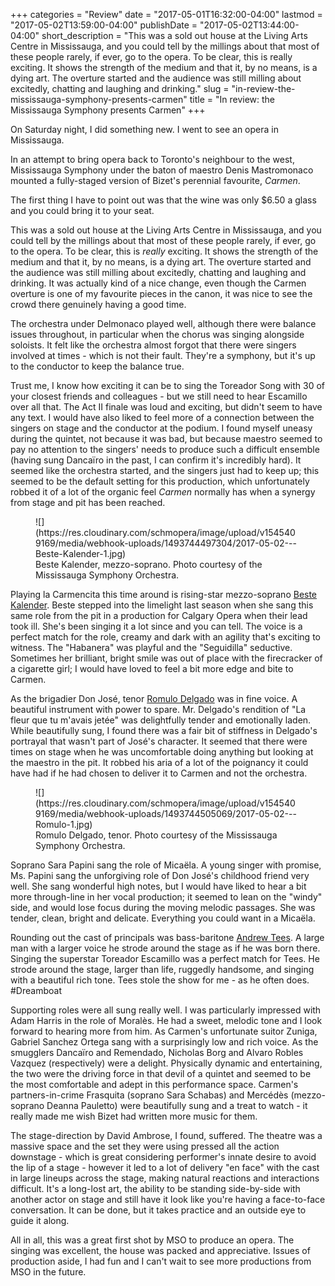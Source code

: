 +++
categories = "Review"
date = "2017-05-01T16:32:00-04:00"
lastmod = "2017-05-02T13:59:00-04:00"
publishDate = "2017-05-02T13:44:00-04:00"
short_description = "This was a sold out house at the Living Arts Centre in Mississauga, and you could tell by the millings about that most of these people rarely, if ever, go to the opera. To be clear, this is really exciting. It shows the strength of the medium and that it, by no means, is a dying art. The overture started and the audience was still milling about excitedly, chatting and laughing and drinking."
slug = "in-review-the-mississauga-symphony-presents-carmen"
title = "In review: the Mississauga Symphony presents Carmen"
+++

On Saturday night, I did something new. I went to see an opera in Mississauga. 

In an attempt to bring opera back to Toronto's neighbour to the west, Mississauga Symphony under the baton of maestro Denis Mastromonaco mounted a fully-staged version of Bizet's perennial favourite, *Carmen*. 

The first thing I have to point out was that the wine was only $6.50 a glass and you could bring it to your seat. 

This was a sold out house at the Living Arts Centre in Mississauga, and you could tell by the millings about that most of these people rarely, if ever, go to the opera. To be clear, this is *really* exciting. It shows the strength of the medium and that it, by no means, is a dying art. The overture started and the audience was still milling about excitedly, chatting and laughing and drinking. It was actually kind of a nice change, even though the Carmen overture is one of my favourite pieces in the canon, it was nice to see the crowd there genuinely having a good time. 

The orchestra under Delmonaco played well, although there were balance issues throughout, in particular when the chorus was singing alongside soloists. It felt like the orchestra almost forgot that there were singers involved at times - which is not their fault. They're a symphony, but it's up to the conductor to keep the balance true. 

Trust me, I know how exciting it can be to sing the Toreador Song with 30 of your closest friends and colleagues - but we still need to hear Escamillo over all that. The Act II finale was loud and exciting, but didn't seem to have any text. I would have also liked to feel more of a connection between the singers on stage and the conductor at the podium. I found myself uneasy during the quintet, not because it was bad, but because maestro seemed to pay no attention to the singers' needs to produce such a difficult ensemble (having sung Dancaïro in the past, I can confirm it's incredibly hard). It seemed like the orchestra started, and the singers just had to keep up; this seemed to be the default setting for this production, which unfortunately robbed it of a lot of the organic feel *Carmen* normally has when a synergy from stage and pit has been reached. 

<figure data-type="image">
![](https://res.cloudinary.com/schmopera/image/upload/v1545409169/media/webhook-uploads/1493744497304/2017-05-02---Beste-Kalender-1.jpg)
<figcaption>Beste Kalender, mezzo-soprano. Photo courtesy of the Mississauga Symphony Orchestra.</figcaption>
</figure>

Playing la Carmencita this time around is rising-star mezzo-soprano [Beste Kalender](/scene/people/beste-kalender/). Beste stepped into the limelight last season when she sang this same role from the pit in a production for Calgary Opera when their lead took ill. She's been singing it a lot since and you can tell. The voice is a perfect match for the role, creamy and dark with an agility that's exciting to witness. The "Habanera" was playful and the "Seguidilla" seductive. Sometimes her brilliant, bright smile was out of place with the firecracker of a cigarette girl; I would have loved to feel a bit more edge and bite to Carmen. 

As the brigadier Don José, tenor [Romulo Delgado](/scene/people/romulo-delgado/) was in fine voice. A beautiful instrument with power to spare. Mr. Delgado's rendition of "La fleur que tu m'avais jetée" was delightfully tender and emotionally laden. While beautifully sung, I found there was a fair bit of stiffness in Delgado's portrayal that wasn't part of José's character. It seemed that there were times on stage when he was uncomfortable doing anything but looking at the maestro in the pit. It robbed his aria of a lot of the poignancy it could have had if he had chosen to deliver it to Carmen and not the orchestra.

<figure data-type="image">
![](https://res.cloudinary.com/schmopera/image/upload/v1545409169/media/webhook-uploads/1493744505069/2017-05-02---Romulo-1.jpg)
<figcaption>Romulo Delgado, tenor. Photo courtesy of the Mississauga Symphony Orchestra.</figcaption>
</figure>

Soprano Sara Papini sang the role of Micaëla. A young singer with promise, Ms. Papini sang the unforgiving role of Don José's childhood friend very well. She sang wonderful high notes, but I would have liked to hear a bit more through-line in her vocal production; it seemed to lean on the "windy" side, and would lose focus during the moving melodic passages. She was tender, clean, bright and delicate. Everything you could want in a Micaëla. 

Rounding out the cast of principals was bass-baritone [Andrew Tees](/scene/people/andrew-tees/). A large man with a larger voice he strode around the stage as if he was born there. Singing the superstar Toreador Escamillo was a perfect match for Tees. He strode around the stage, larger than life, ruggedly handsome, and singing with a beautiful rich tone.  Tees stole the show for me - as he often does. #Dreamboat

Supporting roles were all sung really well. I was particularly impressed with Adam Harris in the role of Moralès. He had a sweet, melodic tone and I look forward to hearing more from him. As Carmen's unfortunate suitor Zuniga, Gabriel Sanchez Ortega sang with a surprisingly low and rich voice. As the smugglers Dancaïro and Remendado, Nicholas Borg and Alvaro Robles Vazquez (respectively) were a delight. Physically dynamic and entertaining, the two were the driving force in that devil of a quintet and seemed to be the most comfortable and adept in this performance space. Carmen's partners-in-crime Frasquita (soprano Sara Schabas) and Mercédès  (mezzo-soprano Deanna Pauletto) were beautifully sung and a treat to watch - it really made me wish Bizet had written more music for them. 

The stage-direction by David Ambrose, I found, suffered. The theatre was a massive space and the set they were using pressed all the action downstage - which is great considering performer's innate desire to avoid the lip of a stage - however it led to a lot of delivery "en face" with the cast in large lineups across the stage, making natural reactions and interactions difficult. It's a long-lost art, the ability to be standing side-by-side with another actor on stage and still have it look like you're having a face-to-face conversation. It can be done, but it takes practice and an outside eye to guide it along. 

All in all, this was a great first shot by MSO to produce an opera. The singing was excellent, the house was packed and appreciative. Issues of production aside, I had fun and I can't wait to see more productions from MSO in the future.
